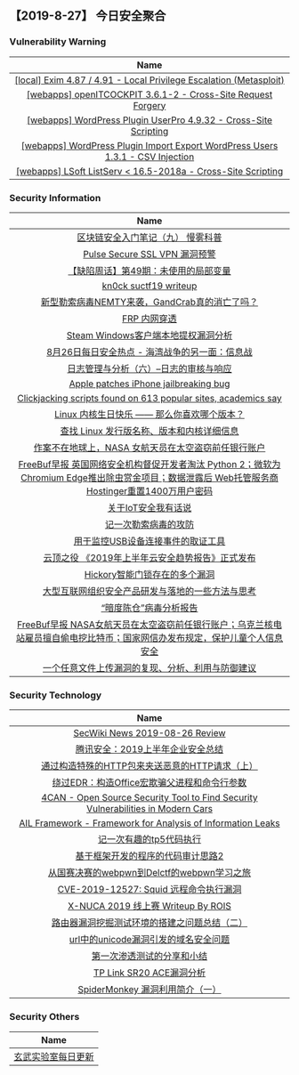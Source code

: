 
 ##   【2019-8-27】 今日安全聚合


###  						       							Vulnerability Warning

|                             Name                             |
| :----------------------------------------------------------: |
|[[local] Exim 4.87 / 4.91 - Local Privilege Escalation (Metasploit)](https://www.exploit-db.com/exploits/47307)|
|[[webapps] openITCOCKPIT 3.6.1-2 - Cross-Site Request Forgery](https://www.exploit-db.com/exploits/47305)|
|[[webapps] WordPress Plugin UserPro 4.9.32 - Cross-Site Scripting](https://www.exploit-db.com/exploits/47304)|
|[[webapps] WordPress Plugin Import Export WordPress Users 1.3.1 - CSV Injection](https://www.exploit-db.com/exploits/47303)|
|[[webapps] LSoft ListServ < 16.5-2018a - Cross-Site Scripting](https://www.exploit-db.com/exploits/47302)|

### 						        							Security Information
|                             Name                                    |
| :----------------------------------------------------------: |
|[区块链安全入门笔记（九）  慢雾科普](https://www.anquanke.com/post/id/185079)|
|[Pulse Secure SSL VPN 漏洞预警](https://www.anquanke.com/post/id/185080)|
|[【缺陷周话】第49期：未使用的局部变量](https://www.anquanke.com/post/id/185068)|
|[kn0ck suctf19 writeup](https://www.anquanke.com/post/id/184858)|
|[新型勒索病毒NEMTY来袭，GandCrab真的消亡了吗？](https://www.anquanke.com/post/id/184994)|
|[FRP 内网穿透](https://www.anquanke.com/post/id/184855)|
|[Steam Windows客户端本地提权漏洞分析](https://www.anquanke.com/post/id/184950)|
|[8月26日每日安全热点 - 海湾战争的另一面：信息战](https://www.anquanke.com/post/id/184995)|
|[日志管理与分析（六）–日志的审核与响应](https://www.secpulse.com/archives/111314.html)|
|[Apple patches iPhone jailbreaking bug](https://www.zdnet.com/article/apple-patches-iphone-jailbreaking-bug/#ftag=RSSbaffb68)|
|[Clickjacking scripts found on 613 popular sites, academics say](https://www.zdnet.com/article/clickjacking-scripts-found-on-613-popular-sites-academics-say/#ftag=RSSbaffb68)|
|[Linux 内核生日快乐 —— 那么你喜欢哪个版本？](https://linux.cn/article-11271-1.html?utm_source=rss&utm_medium=rss)|
|[查找 Linux 发行版名称、版本和内核详细信息](https://linux.cn/article-11270-1.html?utm_source=rss&utm_medium=rss)|
|[作案不在地球上，NASA 女航天员在太空盗窃前任银行账户](https://linux.cn/article-11269-1.html?utm_source=rss&utm_medium=rss)|
|[FreeBuf早报  英国网络安全机构督促开发者淘汰 Python 2；微软为Chromium Edge推出除虫赏金项目；数据泄露后 Web托管服务商Hostinger重置1400万用户密码](https://www.freebuf.com/news/212501.html)|
|[关于IoT安全我有话说](https://www.freebuf.com/articles/ics-articles/210776.html)|
|[记一次勒索病毒的攻防](https://www.freebuf.com/articles/es/210180.html)|
|[用于监控USB设备连接事件的取证工具](https://www.freebuf.com/sectool/210862.html)|
|[云顶之役 《2019年上半年云安全趋势报告》正式发布](https://www.freebuf.com/articles/paper/211311.html)|
|[Hickory智能门锁存在的多个漏洞](https://www.freebuf.com/vuls/211095.html)|
|[大型互联网组织安全产品研发与落地的一些方法与思考](https://www.freebuf.com/articles/neopoints/211400.html)|
|[“暗度陈仓”病毒分析报告](https://www.freebuf.com/articles/network/210551.html)|
|[FreeBuf早报  NASA女航天员在太空盗窃前任银行账户；乌克兰核电站雇员擅自偷电挖比特币；国家网信办发布规定，保护儿童个人信息安全](https://www.freebuf.com/news/212385.html)|
|[一个任意文件上传漏洞的复现、分析、利用与防御建议](https://www.freebuf.com/vuls/210928.html)|

### 						        							Security  Technology
|                             Name                                    |
| :----------------------------------------------------------: |
|[SecWiki News 2019-08-26 Review](http://www.sec-wiki.com/?2019-08-26)|
|[腾讯安全：2019上半年企业安全总结](https://paper.seebug.org/1021/)|
|[通过构造特殊的HTTP包来夹送恶意的HTTP请求（上）](https://www.4hou.com/technology/19666.html)|
|[绕过EDR：构造Office宏欺骗父进程和命令行参数](https://www.4hou.com/technology/16803.html)|
|[4CAN - Open Source Security Tool to Find Security Vulnerabilities in Modern Cars](http://www.kitploit.com/2019/08/4can-open-source-security-tool-to-find.html)|
|[AIL Framework - Framework for Analysis of Information Leaks](http://www.kitploit.com/2019/08/ail-framework-framework-for-analysis-of.html)|
|[记一次有趣的tp5代码执行](http://xz.aliyun.com/t/6106)|
|[基于框架开发的程序的代码审计思路2](http://xz.aliyun.com/t/6075)|
|[从国赛决赛的webpwn到Delctf的webpwn学习之旅](http://xz.aliyun.com/t/6083)|
|[CVE-2019-12527: Squid 远程命令执行漏洞](http://xz.aliyun.com/t/6090)|
|[X-NUCA 2019 线上赛 Writeup By ROIS](http://xz.aliyun.com/t/6101)|
|[路由器漏洞挖掘测试环境的搭建之问题总结（二）](http://xz.aliyun.com/t/6071)|
|[url中的unicode漏洞引发的域名安全问题](http://xz.aliyun.com/t/6070)|
|[第一次渗透测试的分享和小结](http://xz.aliyun.com/t/6078)|
|[TP Link SR20 ACE漏洞分析](http://xz.aliyun.com/t/6073)|
|[SpiderMonkey 漏洞利用简介（一）](http://xz.aliyun.com/t/6066)|

### 						        							Security  Others
|                             Name                                    |
| :----------------------------------------------------------: |
|[玄武实验室每日更新](https://weibo.com/p/1006065582522936/wenzhang?from=page_100606_profile&wvr=6&mod=wenzhangmore)|


